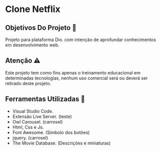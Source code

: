 # Clone Netflix

## Objetivos Do Projeto :mega:
Projeto para plataforma Dio. com intenção de aprofundar conhecimentos em desenvolvimento web.

## Atenção :warning:
Este projeto tem como fins apenas o treinamento educacional em determinadas tecnologias, nenhum uso comercial será ou deverá ser retirado deste projeto.

## Ferramentas Utilizadas :wrench:
 - Visual Studio Code.
 - Extensão Live Server. (teste)
 - Owl Carousel. (carrosel)
 - Html, Css e Js.
 - Font Awesome. (Simbolo dos botões)
 - jquery. (carrosel)
 - The Movie Database. (Descrições e miniaturas)
